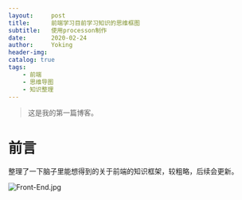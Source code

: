 ```yaml
---
layout:     post
title:      前端学习目前学习知识的思维框图
subtitle:   使用processon制作 
date:       2020-02-24
author:     Yoking
header-img: 
catalog: true
tags:
    - 前端
    - 思维导图
    - 知识整理
---
```

>这是我的第一篇博客。

# 前言
整理了一下脑子里能想得到的关于前端的知识框架，较粗略，后续会更新。

![Front-End.jpg](https://i.loli.net/2020/02/27/pDEnQFTmeWb4KIv.png)
